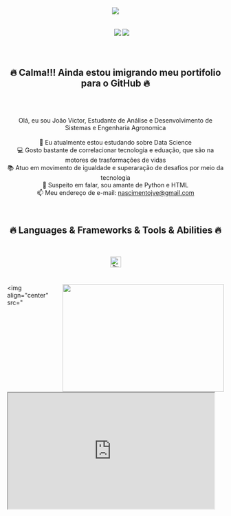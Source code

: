 <h1 align="center">
  <a href="https://git.io/typing-svg">
    <img src="https://readme-typing-svg.herokuapp.com/?lines=Olá,+pessoas!+👋;Eu+sou+João+Victor....;Prazer+em+te+conhecer!&center=true&size=30">
  </a>
</h1>

<h5 align="center">
  <code>
    <a href="https://www.linkedin.com/in/nascimentojve/" title="LinkedIn Profile" target="_blank"><img src="https://img.shields.io/badge/LinkedIn-0077B5?style=for-the-badge&logo=linkedin&logoColor=white" target="_blank"></a></code>
  <a href="https://instagram.com/nascimentojve" title="Perfil do Instagram" target="_blank"><img src="https://img.shields.io/badge/-Instagram-%23E4405F?style=for-the-badge&logo=instagram&logoColor=white" target="_blank"></a>
 </h1>

<br>
<h2 align="center">🔥 Calma!!! Ainda estou imigrando meu portifolio para o GitHub 🔥</h2>
  <br>

<br>
<p align="center">
  Olá, eu sou João Victor, Estudante de Análise e Desenvolvimento de Sistemas e Engenharia Agronomica
  <br>
  <br>
  🔬 Eu atualmente estou estudando sobre Data Science
  <br>
  💻 Gosto bastante de correlacionar tecnologia e eduação, que são na motores de trasformações de vidas
  <br>
  📚 Atuo em movimento de igualdade e superaração de desafios por meio da tecnologia
  <br>
  💬 Suspeito em falar, sou amante de Python e HTML
  <br>
  📫 Meu endereço de e-mail: <a href="mailto: nascimentojve@gmail.com">nascimentojve@gmail.com</a>
</p>

<br>
<h2 align="center">🔥 Languages & Frameworks & Tools & Abilities 🔥</h2>
<br>
<p align="center">
  <code><img title="Python" height="25" src="images/python-original.svg"></code>

</p>

<h1>
  </h2>
<img align="right" height="250" width="375" alt="" src="https://raw.githubusercontent.com/iampavangandhi/iampavangandhi/master/gifs/coder.gif" />
    
<img align="center" src="<iframe src="https://giphy.com/embed/3ocoBJxxipXqt3iZPF" width="480" height="270" />

